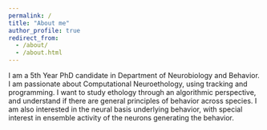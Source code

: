 ```yaml
---
permalink: /
title: "About me"
author_profile: true
redirect_from: 
  - /about/
  - /about.html
---
```

I am a 5th Year PhD candidate in Department of Neurobiology and Behavior. I am passionate about Computational Neuroethology, using tracking and programming. I want to study ethology through an algorithmic perspective, and understand if there are general principles of behavior across species. I am also interested in the neural basis underlying behavior, with special interest in ensemble activity of the neurons generating the behavior.

